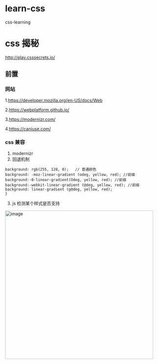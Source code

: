# learn-css
css-learning

# css 揭秘
http://play.csssecrets.io/
## 前置
### 网站
1.https://developer.mozilla.org/en-US/docs/Web

2.https://webplatform.github.io/

3.https://modernizr.com/

4.https://caniuse.com/

### css 兼容
1. modernizr
2. 回退机制
``` {
background: rgb(255, 128, 0);   // 普通颜色
background: -moz-linear-gradient (odeg, yellow, red); //前缀
background:-0-linear-gradient(Odeg, yellow, red); //前缀
background:-webkit-linear-gradient (@deg, yellow, red); //前缀
background: linear-gradient (g0deg, yellow, red); 
}
```

3. js 检测某个样式是否支持

<img width="484" alt="image" src="https://user-images.githubusercontent.com/33274229/185280158-ddf4214c-8bcd-4453-bfdb-6e5bd2b4b817.png">

